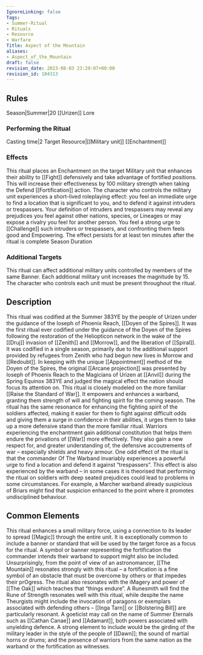 ```yaml
---
IgnoreLinking: false
Tags:
- Summer-Ritual
- Rituals
- Resource
- Warfare
Title: Aspect of the Mountain
aliases:
- Aspect_of_the_Mountain
draft: false
revision_date: 2023-08-03 23:29:07+00:00
revision_id: 104313
---
```


## Rules
Season|Summer|20
[[Urizen]] Lore
### Performing the Ritual
Casting time|2 Target Resource|[[Military unit]]
[[Enchantment]]
### Effects
This ritual places an Enchantment on the target Military unit that enhances their ability to [[Fight]] defensively and take advantage of fortified positions. This will increase their effectiveness by 100 military strength when taking the Defend [[Fortification]] action.
The character who controls the military unit experiences a short-lived roleplaying effect: you feel an immediate urge to find a location that is significant to you, and to defend it against intruders or trespassers. Your definition of intruders and trespassers may reveal any prejudices you feel against other nations, species, or Lineages or may expose a rivalry you feel for another person. You feel a strong urge to [[Challenge]] such intruders or trespassers, and confronting them feels good and Empowering. The effect persists for at least ten minutes after the ritual is complete
Season Duration
### Additional Targets
This ritual can affect additional military units controlled by members of the same Banner. Each additional military unit increases the magnitude by 15. The character who controls each unit must be present throughout the ritual.
## Description
This ritual was codified at the Summer 383YE by the people of Urizen under the guidance of the Ioseph of Phoenix Reach, [[Doyen of the Spires]]. It was the first ritual ever codified under the guidance of the Doyen of the Spires following the restoration of the Heliopticon network in the wake of the [[Druj]] invasion of [[Zenith]] and [[Morrow]], and the liberation of [[Spiral]]. It was codified in a single season, primarily due to the additional support provided by refugees from Zenith who had begun new lives in Morrow and [[Redoubt]]. In keeping with the unique [[Appointment]] method of the Doyen of the Spires, the original [[Arcane projection]] was presented by Ioseph of Phoenix Reach to the Magicians of Urizen at [[Anvil]] during the Spring Equinox 383YE and judged the magical effect the nation should focus its attention on.
This ritual is closely modeled on the more familiar [[Raise the Standard of War]]. It empowers and enhances a warband, granting them strength of will and fighting spirit for the coming season. The ritual has the same resonance for enhancing the fighting spirit of the soldiers affected, making it easier for them to fight against difficult odds and giving them a surge in confidence in their abilities, it urges them to take up a more defensive stand than the more familiar ritual. 
Warriors experiencing the enchantment gain additional constitution that helps them endure the privations of [[War]] more effectively. They also gain a new respect for, and greater understanding of, the defensive accoutrements of war – especially shields and heavy armour. One odd effect of the ritual is that the commander Of The Warband invariably experiences a powerful urge to find a location and defend it against “trespassers”. This effect is also experienced by the warband – in some cases it is theorised that performing the ritual on soldiers with deep seated prejudices could lead to problems in some circumstances. For example, a Marcher warband already suspicious of Briars might find that suspicion enhanced to the point where it promotes undisciplined behaviour.
## Common Elements
This ritual enhances a small military force, using a connection to its leader to spread [[Magic]] through the entire unit. It is exceptionally common to include a banner or standard that will be used by the target force as a focus for the ritual. A symbol or banner representing the fortification the commander intends their warband to support might also be included.
Unsurprisingly, from the point of view of an astronomancer, [[The Mountain]] resonates strongly with this ritual – a fortification is a fine symbol of an obstacle that must be overcome by others or that impedes their prOgress. The ritual also resonates with the iMagery and power of [[The Oak]] which teaches that “things endure”. A Runesmith will find the Rune of Strength resonates well with this ritual, while despite the name Theurgists might include the invocation of paragons or exemplars associated with defending others – [[Inga Tarn]] or [[Bolstering Bill]] are particularly resonant. A goeticist may call on the name of Summer Eternals such as [[Cathan Canae]] and [[Adamant]], both powers associated with unyielding defence.
A strong element to include would be the girding of the military leader in the style of the people of [[Dawn]]; the sound of martial horns or drums; and the presence of warriors from the same nation as the warband or the fortification as witnesses.